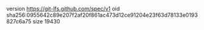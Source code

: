 version https://git-lfs.github.com/spec/v1
oid sha256:0955642c89e207f2af20f861ac473d12ce91204e23f63d78133e0193827c6a75
size 19430

